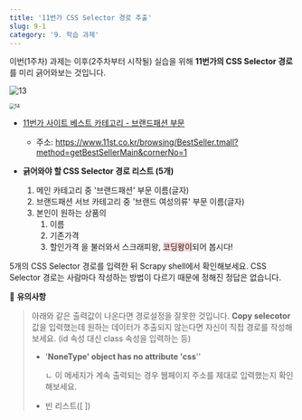 ```yaml
---
title: '11번가 CSS Selector 경로 추출'
slug: 9-1
category: '9. 학습 과제'
---
```


이번(1주차) 과제는 이후(2주차부터 시작될) 실습을 위해 **11번가의 CSS Selector 경로**를 미리 긁어와보는 것입니다.

![13](/scrapy/9-1/13.png)

<img src="/scrapy/9-1/14.png" alt="14" style="zoom:60%;" />

- [11번가 사이트 베스트 카테고리 - 브랜드패션 부문](https://www.11st.co.kr/browsing/BestSeller.tmall?method=getBestSellerMain&cornerNo=1)
    - 주소: https://www.11st.co.kr/browsing/BestSeller.tmall?method=getBestSellerMain&cornerNo=1
        
- **긁어와야 할 CSS Selector 경로 리스트 (5개)**
  
    1. 메인 카테고리 중 '브랜드패션' 부문 이름(글자)
    2. 브랜드패션 서브 카테고리 중 '브랜드 여성의류' 부문 이름(글자)
    3. 본인이 원하는 상품의
        1. 이름
        2. 기존가격
        3. 할인가격
을 불러와서 스크래피왕, <span style="background-color:#FFD8D8">코딩왕이</span>되어 봅시다!

5개의 CSS Selector 경로를 입력한 뒤 Scrapy shell에서 확인해보세요. CSS Selector 경로는 사람마다 작성하는 방법이 다르기 때문에 정해진 정답은 없습니다.

🚨 **유의사항**
>
>
> 아래와 같은 출력값이 나온다면 경로설정을 잘못한 것입니다. **Copy selecotor** 값을 입력했는데 원하는 데이터가 추출되지 않는다면 자신이 직접 경로를 작성해보세요. (id 속성 대신 class 속성을 입력하는 등) 
>
> - '**NoneType' object has no attribute 'css**''
>  
>     ㄴ 이 메세지가 계속 출력되는 경우 웹페이지 주소를 제대로 입력했는지 확인해보세요.
>    
> - 빈 리스트([ ])
>
>
